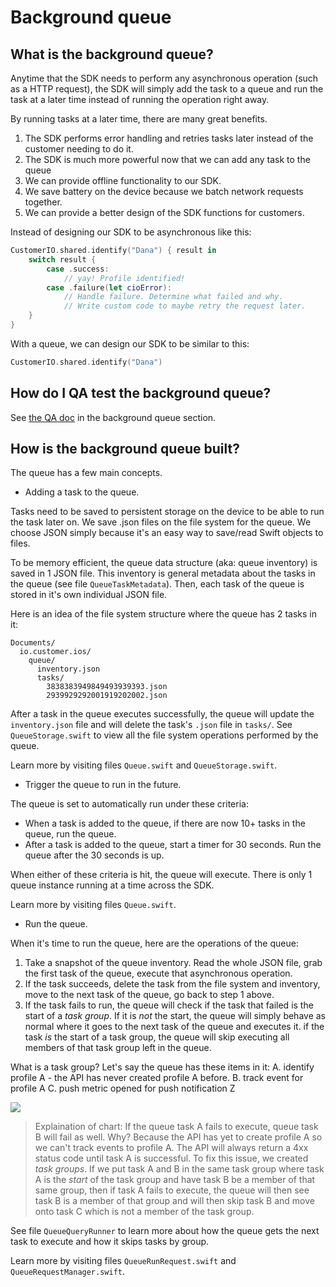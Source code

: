 # Background queue 

## What is the background queue? 

Anytime that the SDK needs to perform any asynchronous operation (such as a HTTP request), the SDK will simply add the task to a queue and run the task at a later time instead of running the operation right away. 

By running tasks at a later time, there are many great benefits. 
1. The SDK performs error handling and retries tasks later instead of the customer needing to do it. 
2. The SDK is much more powerful now that we can add any task to the queue
3. We can provide offline functionality to our SDK. 
4. We save battery on the device because we batch network requests together. 
5. We can provide a better design of the SDK functions for customers. 

Instead of designing our SDK to be asynchronous like this:

```swift 
CustomerIO.shared.identify("Dana") { result in 
    switch result {
        case .success: 
            // yay! Profile identified! 
        case .failure(let cioError): 
            // Handle failure. Determine what failed and why. 
            // Write custom code to maybe retry the request later. 
    }   
}
```

With a queue, we can design our SDK to be similar to this:

```swift 
CustomerIO.shared.identify("Dana")
```

## How do I QA test the background queue? 

See [the QA doc](QA.md) in the background queue section. 

## How is the background queue built? 

The queue has a few main concepts. 

* Adding a task to the queue. 

Tasks need to be saved to persistent storage on the device to be able to run the task later on. We save .json files on the file system for the queue. We choose JSON simply because it's an easy way to save/read Swift objects to files. 

To be memory efficient, the queue data structure (aka: queue inventory) is saved in 1 JSON file. This inventory is general metadata about the tasks in the queue (see file `QueueTaskMetadata`). Then, each task of the queue is stored in it's own individual JSON file. 

Here is an idea of the file system structure where the queue has 2 tasks in it:

```
Documents/
  io.customer.ios/
    queue/
      inventory.json
      tasks/
        3838383949849493939393.json
        2939929292001919202002.json
```

After a task in the queue executes successfully, the queue will update the `inventory.json` file and will delete the task's `.json` file in `tasks/`. See `QueueStorage.swift` to view all the file system operations performed by the queue. 

Learn more by visiting files `Queue.swift` and `QueueStorage.swift`.

* Trigger the queue to run in the future. 

The queue is set to automatically run under these criteria:
* When a task is added to the queue, if there are now 10+ tasks in the queue, run the queue. 
* After a task is added to the queue, start a timer for 30 seconds. Run the queue after the 30 seconds is up. 

When either of these criteria is hit, the queue will execute. There is only 1 queue instance running at a time across the SDK. 

Learn more by visiting files `Queue.swift`.

* Run the queue. 

When it's time to run the queue, here are the operations of the queue:
1. Take a snapshot of the queue inventory. Read the whole JSON file, grab the first task of the queue, execute that asynchronous operation. 
2. If the task succeeds, delete the task from the file system and inventory,  move to the next task of the queue, go back to step 1 above. 
3. If the task fails to run, the queue will check if the task that failed is the start of a *task group*. If it is *not* the start, the queue will simply behave as normal where it goes to the next task of the queue and executes it. if the task *is* the start of a task group, the queue will skip executing all members of that task group left in the queue. 

What is a task group? Let's say the queue has these items in it:
A. identify profile A - the API has never created profile A before.
B. track event for profile A
C. push metric opened for push notification Z

[![](https://mermaid.ink/img/eyJjb2RlIjoiZmxvd2NoYXJ0IFREXG5cbkFbQXNzdW1pbmcgdGhlIHF1ZXVlIGNvbnRhaW5zIHRoZSB0YXNrcyA8YnIvPiBBLCBCLCBhbmQgQyA8YnIvPiB3aGVyZSBBIGFuZCBCIGFyZSBpbiBhIHRhc2sgZ3JvdXAgdG9nZXRoZXIuIDxici8-PGJyLz4gUXVldWUgcnVucyB0YXNrIEFdIC0tPnxEaWQgdGFzayBydW4gc3VjY2Vzc2Z1bGx5P3wgQnt5ZXN9ICYgQ3tub31cbkIgLS0-IEQoUnVuIHRhc2sgQilcbkMgLS0-IHxJcyB0YXNrIEEgdGhlIHN0YXJ0IG9mIGEgdGFzayBncm91cD98IEV7eWVzfSAmIEZ7bm99XG5GIC0tPiBIKFJ1biB0YXNrIEIpXG5FIC0tPiB8U2tpcCBhbGwgdGFza3MgdGhhdCBiZWxvbmcgdG8gdGhlIHRhc2sgZ3JvdXAuIDxici8-IFJ1biBuZXh0IHRhc2sgaW4gcXVldWUgdGhhdCBkb2VzIG5vdCBiZWxvbmcgdG8gdGhhdCBncm91cC58IEcoU2tpcCB0YXNrIEIuIFJ1biB0YXNrIEMpIiwibWVybWFpZCI6eyJ0aGVtZSI6ImRlZmF1bHQifSwidXBkYXRlRWRpdG9yIjpmYWxzZSwiYXV0b1N5bmMiOnRydWUsInVwZGF0ZURpYWdyYW0iOmZhbHNlfQ)](https://mermaid-js.github.io/mermaid-live-editor/edit#eyJjb2RlIjoiZmxvd2NoYXJ0IFREXG5cbkFbQXNzdW1pbmcgdGhlIHF1ZXVlIGNvbnRhaW5zIHRoZSB0YXNrcyA8YnIvPiBBLCBCLCBhbmQgQyA8YnIvPiB3aGVyZSBBIGFuZCBCIGFyZSBpbiBhIHRhc2sgZ3JvdXAgdG9nZXRoZXIuIDxici8-PGJyLz4gUXVldWUgcnVucyB0YXNrIEFdIC0tPnxEaWQgdGFzayBydW4gc3VjY2Vzc2Z1bGx5P3wgQnt5ZXN9ICYgQ3tub31cbkIgLS0-IEQoUnVuIHRhc2sgQilcbkMgLS0-IHxJcyB0YXNrIEEgdGhlIHN0YXJ0IG9mIGEgdGFzayBncm91cD98IEV7eWVzfSAmIEZ7bm99XG5GIC0tPiBIKFJ1biB0YXNrIEIpXG5FIC0tPiB8U2tpcCBhbGwgdGFza3MgdGhhdCBiZWxvbmcgdG8gdGhlIHRhc2sgZ3JvdXAuIDxici8-IFJ1biBuZXh0IHRhc2sgaW4gcXVldWUgdGhhdCBkb2VzIG5vdCBiZWxvbmcgdG8gdGhhdCBncm91cC58IEcoU2tpcCB0YXNrIEIuIFJ1biB0YXNrIEMpIiwibWVybWFpZCI6IntcbiAgXCJ0aGVtZVwiOiBcImRlZmF1bHRcIlxufSIsInVwZGF0ZUVkaXRvciI6ZmFsc2UsImF1dG9TeW5jIjp0cnVlLCJ1cGRhdGVEaWFncmFtIjpmYWxzZX0)

> Explaination of chart: If the queue task A fails to execute, queue task B will fail as well. Why? Because the API has yet to create profile A so we can't track events to profile A. The API will always return a 4xx status code until task A is successful. To fix this issue, we created *task groups*. If we put task A and B in the same task group where task A is the *start* of the task group and have task B be a member of that same group, then if task A fails to execute, the queue will then see task B is a member of that group and will then skip task B and move onto task C which is not a member of the task group. 

See file `QueueQueryRunner` to learn more about how the queue gets the next task to execute and how it skips tasks by group. 

Learn more by visiting files `QueueRunRequest.swift` and `QueueRequestManager.swift`.


